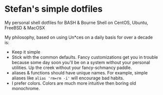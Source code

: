 Stefan's simple dotfiles
========================

My personal shell dotfiles for BASH &amp; Bourne Shell on CentOS, Ubuntu, FreeBSD &amp; MacOSX

My philosophy, based on using Un*ces on a daily basis for over a decade is:

* Keep it simple
* Stick with the common defaults. Fancy customizations get you in trouble because some day soon you'll be on a system without your personal utilities. Up the creek without your fancy-schmancy paddle.
* aliases & functions should have unique names. For example, simple aliases like `alias 'rm=rm -i'` will encourage bad habits.
* I prefer colors. Colors are much more intuitive then boring old monochrome.
